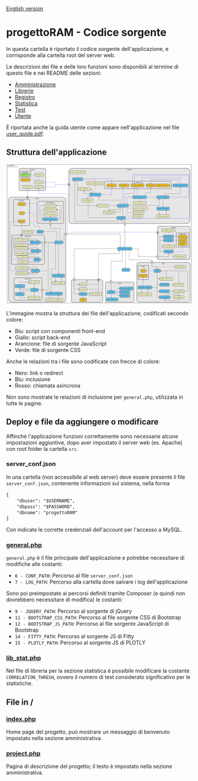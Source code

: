[English version](README-en.md)

# progettoRAM - Codice sorgente
In questa cartella è riportato il codice sorgente dell'applicazione, e corrisponde alla cartella root del server web.

Le descrizioni dei file e delle loro funzioni sono disponibili al termine di questo file e nei README delle sezioni:
* [Amministrazione](admin/README.md)
* [Librerie](libraries/README.md)
* [Registro](register/README.md)
* [Statistica](statistics/README.md)
* [Test](test/README.md)
* [Utente](user/README.md)

È riportata anche la guida utente come appare nell'applicazione nel file [user_guide.pdf](../user_guide.pdf).

## Struttura dell'applicazione
![Struttura](../images/progettoRAM.svg)

L'immagine mostra la struttura dei file dell'applicazione, codificati secondo colore:
* Blu: script con componenti front-end
* Giallo: script back-end
* Arancione: file di sorgente JavaScript
* Verde: file di sorgente CSS

Anche le relazioni tra i file sono codificate con frecce di colore:
* Nero: link o redirect
* Blu: inclusione
* Rosso: chiamata asincrona

Non sono mostrate le relazioni di inclusione per `general.php`, utilizzata in tutte le pagine.

## Deploy e file da aggiungere o modificare
Affinché l'applicazione funzioni correttamente sono necessarie alcune impostazioni aggiuntive, dopo aver impostato il server web (es. Apache) con root folder la cartella `src`.

### server_conf.json
In una cartella (non accessibile al web server) deve essere presente il file `server_conf.json`, contenente informazioni sul sistema, nella forma
```
{
	"dbuser": "$USERNAME",
	"dbpass": "$PASSWORD",
	"dbname": "progettoRAM"
}
```
Con indicate le corrette credenziali dell'account per l'accesso a MySQL.

### [general.php](libraries/general.php)
`general.php` è il file principale dell'applicazione e potrebbe necessitare di modifiche alle costanti:
* `6 - CONF_PATH`: Percorso al file `server_conf.json`
* `7 - LOG_PATH`: Percorso alla cartella dove salvare i log dell'applicazione

Sono poi preimpostate ai percorsi definiti tramite Composer (e quindi non dovrebbero necessitare di modifica) le costanti:
* `9 - JQUERY_PATH`: Percorso al sorgente di jQuery
* `11 - BOOTSTRAP_CSS_PATH`: Percorso al file sorgente CSS di Bootstrap
* `12 - BOOTSTRAP_JS_PATH`: Percorso al file sorgente JavaScript di Bootstrap
* `14 - FITTY_PATH`: Percorso al sorgente JS di Fitty
* `15 - PLOTLY_PATH`: Percorso al sorgente JS di PLOTLY

### [lib_stat.php](libraries/lib_stat.php)
Nel file di libreria per la sezione statistica è possibile modificare la costante `CORRELATION_THRESH`, ovvero il numero di test considerato significativo per le statistiche.

## File in /

### [index.php](index.php)
Home page del progetto, può mostrare un messaggio di benvenuto impostato nella sezione amministrativa.

### [project.php](project.php)
Pagina di descrizione del progetto; il testo è impostato nella sezione amministrativa.
